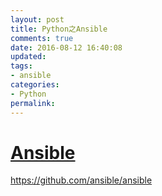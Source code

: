 ```yaml
---
layout: post
title: Python之Ansible
comments: true
date: 2016-08-12 16:40:08
updated:
tags:
- ansible
categories:
- Python
permalink:
---
```


# [Ansible](https://www.ansible.com/)

<https://github.com/ansible/ansible>
